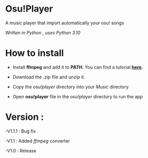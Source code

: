 # Osu!Player

A music player that import automatically your osu! songs

*Written in Python , uses Python 3.10*

# How to install

- Install **ffmpeg** and add it to **PATH**. You can find a tutorial **[here](https://www.geeksforgeeks.org/how-to-install-ffmpeg-on-windows/).**

- Download the .zip file and unzip it.

- Copy the *osu!player* directory into your *Music* directory

- Open **osu!player** file in the *osu!player* directory to run the app

# Version :

-V1.1.1 : Bug fix

-V1.1 : Added *ffmpeg* converter

-V1.0 : Release
